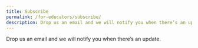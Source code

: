```yaml
---
title: Subscribe
permalink: /for-educators/subscribe/
description: Drop us an email and we will notify you when there’s an update.
---
```

Drop us an email and we will notify you when there’s an update.
